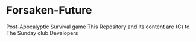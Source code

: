 # Forsaken-Future
Post-Apocalyptic Survival game
This Repository and its content are (C) to The Sunday club Developers
